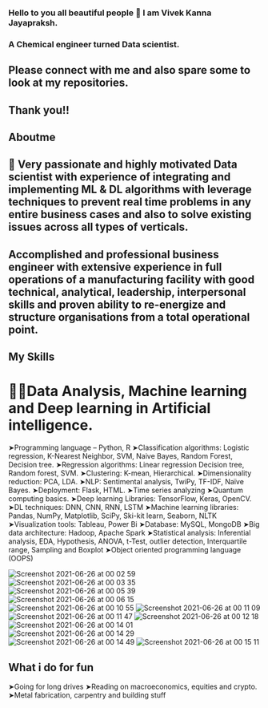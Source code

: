 ### Hello to you all beautiful people 👋 I am Vivek Kanna Jayapraksh.
### A Chemical engineer turned Data scientist.
## Please connect with me and also spare some to look at my repositories.
## Thank you!!

<!--
**vivekkanna26/vivekkanna26** is a ✨ _special_ ✨ repository because its `README.md` (this file) appears on your GitHub profile.

Here are some ideas to get you started:

- 🔭 I’m currently working on ...
- 🌱 I’m currently learning ...
- 👯 I’m looking to collaborate on ...
- 🤔 I’m looking for help with ...
- 💬 Ask me about ...
- 📫 How to reach me: ...
- 😄 Pronouns: ...
- ⚡ Fun fact: ...
-->

## Aboutme 

## 🙌 Very passionate and highly motivated Data scientist with experience of integrating and implementing  ML & DL algorithms with leverage techniques to prevent real time problems in any entire business cases and also to solve existing issues across all types of verticals.
## Accomplished and professional business engineer with extensive experience in full operations of a manufacturing facility with good technical, analytical, leadership, interpersonal skills and proven ability to re-energize and structure organisations from a total operational point.




## My Skills
# 🧑‍💻Data Analysis, Machine learning and Deep learning in Artificial intelligence. 

 ➤Programming language – Python, R
 ➤Classification algorithms: Logistic regression, K-Nearest Neighbor, SVM, Naive Bayes, Random Forest, Decision tree.
 ➤Regression algorithms: Linear regression Decision tree, Random forest, SVM.
 ➤Clustering: K-mean, Hierarchical. 
 ➤Dimensionality reduction: PCA, LDA. 
 ➤NLP: Sentimental analysis, TwiPy, TF-IDF, Naïve Bayes.
 ➤Deployment: Flask, HTML.
 ➤Time series analyzing
 ➤Quantum computing basics. 
 ➤Deep learning Libraries: TensorFlow, Keras, OpenCV.
 ➤DL techniques: DNN, CNN, RNN, LSTM
 ➤Machine learning libraries: Pandas, NumPy, Matplotlib, SciPy, Ski-kit learn, Seaborn, NLTK
 ➤Visualization tools: Tableau, Power Bi
 ➤Database: MySQL, MongoDB
 ➤Big data architecture: Hadoop, Apache Spark
 ➤Statistical analysis: Inferential analysis, EDA, Hypothesis, ANOVA, t-Test, outlier detection, Interquartile range, Sampling and Boxplot
 ➤Object oriented programming language (OOPS)

![Screenshot 2021-06-26 at 00 02 59](https://user-images.githubusercontent.com/75105149/123473127-c6a08d00-d615-11eb-87f7-e01f80cf3f8f.jpg)
![Screenshot 2021-06-26 at 00 03 35](https://user-images.githubusercontent.com/75105149/123473142-c99b7d80-d615-11eb-934b-e52bce08ea60.jpg)
![Screenshot 2021-06-26 at 00 05 39](https://user-images.githubusercontent.com/75105149/123473145-ca341400-d615-11eb-9fb5-a31a798bd562.jpg)
![Screenshot 2021-06-26 at 00 06 15](https://user-images.githubusercontent.com/75105149/123473148-caccaa80-d615-11eb-92dc-135357c63aa9.jpg)
![Screenshot 2021-06-26 at 00 10 55](https://user-images.githubusercontent.com/75105149/123473149-cbfdd780-d615-11eb-8002-081285c588bc.jpg)
![Screenshot 2021-06-26 at 00 11 09](https://user-images.githubusercontent.com/75105149/123473153-cc966e00-d615-11eb-9d3c-44653947ce0c.jpg)
![Screenshot 2021-06-26 at 00 11 47](https://user-images.githubusercontent.com/75105149/123473157-cd2f0480-d615-11eb-878e-bebedaae09cb.jpg)
![Screenshot 2021-06-26 at 00 12 18](https://user-images.githubusercontent.com/75105149/123473158-cdc79b00-d615-11eb-93ff-d30710d4e1f4.jpg)
![Screenshot 2021-06-26 at 00 14 01](https://user-images.githubusercontent.com/75105149/123473161-ce603180-d615-11eb-848e-9b637e20f444.jpg)
![Screenshot 2021-06-26 at 00 14 29](https://user-images.githubusercontent.com/75105149/123473163-cef8c800-d615-11eb-932e-d34fc42c3d82.jpg)
![Screenshot 2021-06-26 at 00 14 49](https://user-images.githubusercontent.com/75105149/123473165-d029f500-d615-11eb-9d3d-7d238d5e11db.jpg)
![Screenshot 2021-06-26 at 00 15 11](https://user-images.githubusercontent.com/75105149/123473167-d0c28b80-d615-11eb-9424-87130fd387c7.jpg)


## What i do for fun
➤Going for long drives
➤Reading on macroeconomics, equities and crypto.
➤Metal fabrication, carpentry and building stuff
